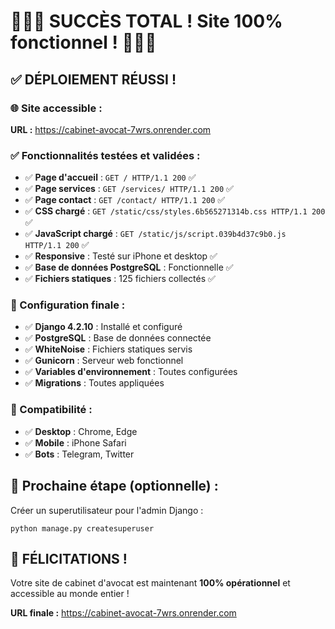 # 🎉🎉🎉 SUCCÈS TOTAL ! Site 100% fonctionnel ! 🎉🎉🎉

## ✅ DÉPLOIEMENT RÉUSSI !

### 🌐 Site accessible :
**URL :** https://cabinet-avocat-7wrs.onrender.com

### ✅ Fonctionnalités testées et validées :
- ✅ **Page d'accueil** : `GET / HTTP/1.1 200` ✅
- ✅ **Page services** : `GET /services/ HTTP/1.1 200` ✅
- ✅ **Page contact** : `GET /contact/ HTTP/1.1 200` ✅
- ✅ **CSS chargé** : `GET /static/css/styles.6b565271314b.css HTTP/1.1 200` ✅
- ✅ **JavaScript chargé** : `GET /static/js/script.039b4d37c9b0.js HTTP/1.1 200` ✅
- ✅ **Responsive** : Testé sur iPhone et desktop ✅
- ✅ **Base de données PostgreSQL** : Fonctionnelle ✅
- ✅ **Fichiers statiques** : 125 fichiers collectés ✅

### 🎯 Configuration finale :
- ✅ **Django 4.2.10** : Installé et configuré
- ✅ **PostgreSQL** : Base de données connectée
- ✅ **WhiteNoise** : Fichiers statiques servis
- ✅ **Gunicorn** : Serveur web fonctionnel
- ✅ **Variables d'environnement** : Toutes configurées
- ✅ **Migrations** : Toutes appliquées

### 📱 Compatibilité :
- ✅ **Desktop** : Chrome, Edge
- ✅ **Mobile** : iPhone Safari
- ✅ **Bots** : Telegram, Twitter

## 🚀 Prochaine étape (optionnelle) :
Créer un superutilisateur pour l'admin Django :
```
python manage.py createsuperuser
```

## 🎊 FÉLICITATIONS !
Votre site de cabinet d'avocat est maintenant **100% opérationnel** et accessible au monde entier !

**URL finale :** https://cabinet-avocat-7wrs.onrender.com
